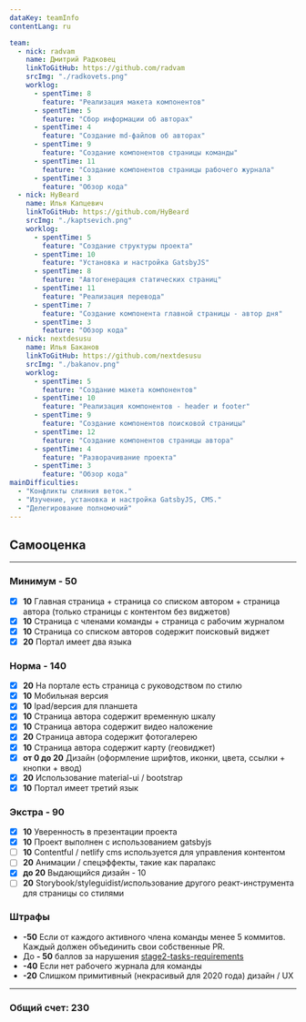 ```yaml
---
dataKey: teamInfo
contentLang: ru

team:
  - nick: radvam
    name: Дмитрий Радковец
    linkToGitHub: https://github.com/radvam
    srcImg: "./radkovets.png"
    worklog:
      - spentTime: 8
        feature: "Реализация макета компонентов"
      - spentTime: 5
        feature: "Сбор информации об авторах"
      - spentTime: 4
        feature: "Создание md-файлов об авторах"
      - spentTime: 9
        feature: "Создание компонентов страницы команды"
      - spentTime: 11
        feature: "Создание компонентов страницы рабочего журнала"
      - spentTime: 3
        feature: "Обзор кода"
  - nick: HyBeard
    name: Илья Капцевич
    linkToGitHub: https://github.com/HyBeard
    srcImg: "./kaptsevich.png"
    worklog:
      - spentTime: 5
        feature: "Создание структуры проекта"
      - spentTime: 10
        feature: "Установка и настройка GatsbyJS"
      - spentTime: 8
        feature: "Автогенерация статических страниц"
      - spentTime: 11
        feature: "Реализация перевода"
      - spentTime: 7
        feature: "Создание компонента главной страницы - автор дня"
      - spentTime: 3
        feature: "Обзор кода"
  - nick: nextdesusu
    name: Илья Баканов
    linkToGitHub: https://github.com/nextdesusu
    srcImg: "./bakanov.png"
    worklog:
      - spentTime: 5
        feature: "Создание макета компонентов"
      - spentTime: 10
        feature: "Реализация компонентов - header и footer"
      - spentTime: 9
        feature: "Создание компонентов поисковой страницы"
      - spentTime: 12
        feature: "Создание компонентов страницы автора"
      - spentTime: 4
        feature: "Разворачивание проекта"
      - spentTime: 3
        feature: "Обзор кода"
mainDifficulties:
  - "Конфликты слияния веток."
  - "Изучение, установка и настройка GatsbyJS, CMS."
  - "Делегирование полномочий"
---
```


## Самооценка

---

### Минимум - **50**

- [x] **10** Главная страница + страница со списком автором + страница автора (только страницы с контентом без виджетов)
- [x] **10** Страница с членами команды + страница с рабочим журналом
- [x] **10** Страница со списком авторов содержит поисковый виджет
- [x] **20** Портал имеет два языка

### Норма - **140**

- [x] **20** На портале есть страница с руководством по стилю
- [x] **10** Мобильная версия
- [x] **10** Ipad/версия для планшета
- [x] **10** Страница автора содержит временную шкалу
- [x] **10** Страница автора содержит видео наложение
- [x] **20** Страница автора содержит фотогалерею
- [x] **10** Страница автора содержит карту (геовиджет)
- [x] **от 0 до 20** Дизайн (оформление шрифтов, иконки, цвета, ссылки + кнопки + ввод)
- [x] **20** Использование material-ui / bootstrap
- [x] **10** Портал имеет третий язык

### Экстра - **90**

- [x] **10** Уверенность в презентации проекта
- [x] **10** Проект выполнен с использованием gatsbyjs
- [ ] **10** Contentful / netlify cms используется для управления контентом
- [ ] **20** Анимации / спецэффекты, такие как паралакс
- [x] **до 20** Выдающийся дизайн - 10
- [ ] **20** Storybook/styleguidist/использование другого реакт-инструмента для страницы со стилями

### Штрафы

- **-50** Если от каждого активного члена команды менее 5 коммитов. Каждый должен объединить свои собственные PR.
- До **- 50** баллов за нарушения
  [stage2-tasks-requirements](https://github.com/rolling-scopes-school/docs/blob/master/docs/stage2.md)
- **-40** Если нет рабочего журнала для команды
- **-20** Слишком примитивный (некрасивый для 2020 года) дизайн / UX

---

### Общий счет: 230

